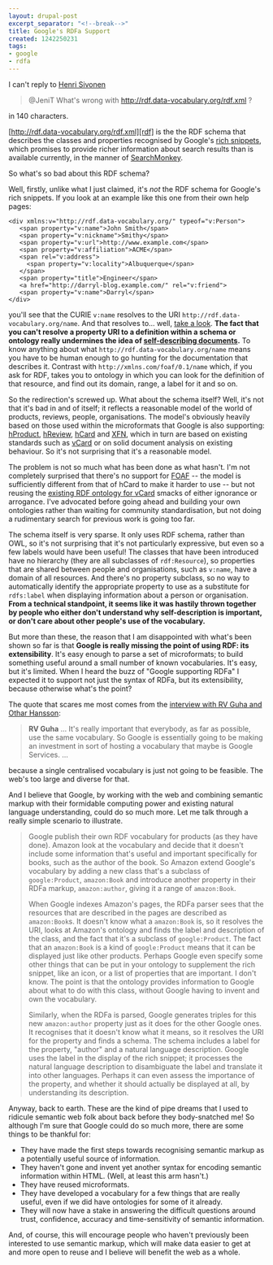 ```yaml
---
layout: drupal-post
excerpt_separator: "<!--break-->"
title: Google's RDFa Support
created: 1242250231
tags:
- google
- rdfa
---
```

I can't reply to [Henri Sivonen][tweet]

> @JeniT What's wrong with http://rdf.data-vocabulary.org/rdf.xml ?

[tweet]: http://twitter.com/hsivonen/status/1785106195 "Tweet: @JeniT What's wrong with http://rdf.data-vocabulary.org/rdf.xml ?"

in 140 characters.

[http://rdf.data-vocabulary.org/rdf.xml][rdf] is the the RDF schema that describes the classes and properties recognised by Google's [rich snippets][snippets], which promises to provide richer information about search results than is available currently, in the manner of [SearchMonkey][searchmonkey].

[rdf]: http://rdf.data-vocabulary.org/rdf.xml "http://rdf.data-vocabulary.org/rdf.xml"
[snippets]: http://google.com/support/webmasters/bin/topic.py?topic=21997 "Google: Structured Data (Rich Snippets)"
[searchmonkey]: http://developer.yahoo.com/searchmonkey/ "Yahoo! SearchMonkey"

So what's so bad about this RDF schema?

<!--break-->

Well, firstly, unlike what I just claimed, it's *not* the RDF schema for Google's rich snippets. If you look at an example like this one from their own help pages:

    <div xmlns:v="http://rdf.data-vocabulary.org/" typeof="v:Person">
       <span property="v:name">John Smith</span>
       <span property="v:nickname">Smithy</span>
       <span property="v:url">http://www.example.com</span>
       <span property="v:affiliation">ACME</span>
       <span rel="v:address">
         <span property="v:locality">Albuquerque</span>
       </span>
       <span property="title">Engineer</span>
       <a href="http://darryl-blog.example.com/" rel="v:friend">
       <span property="v:name">Darryl</span>
    </div>

you'll see that the CURIE `v:name` resolves to the URI `http://rdf.data-vocabulary.org/name`. And that resolves to... well, [take a look][name]. **The fact that you can't resolve a property URI to a definition within a schema or ontology really undermines the idea of [self-describing documents][sdd].** To know anything about what `http://rdf.data-vocabulary.org/name` means you have to be human enough to go hunting for the documentation that describes it. Contrast with `http://xmlns.com/foaf/0.1/name` which, if you ask for RDF, takes you to ontology in which you can look for the definition of that resource, and find out its domain, range, a label for it and so on.

[name]: http://rdf.data-vocabulary.org/name "http://rdf.data-vocabulary.org/name"
[sdd]: http://www.w3.org/2001/tag/doc/selfDescribingDocuments.html "W3C: Self-Describing Documents"

So the redirection's screwed up. What about the schema itself? Well, it's not that it's bad in and of itself; it reflects a reasonable model of the world of products, reviews, people, organisations. The model's obviously heavily based on those used within the microformats that Google is also supporting: [hProduct][hProduct], [hReview][hReview], [hCard][hCard] and [XFN][XFN], which in turn are based on existing standards such as [vCard][vCard] or on solid document analysis on existing behaviour. So it's not surprising that it's a reasonable model.

[hProduct]: http://www.microformats.org/wiki/hproduct "microformats: hProduct"
[hReview]: http://www.microformats.org/wiki/hreview "microformats: hReview"
[hCard]: http://microformats.org/wiki/hcard "microformats: hCard"
[XFN]: http://gmpg.org/xfn/intro "XFN"
[vCard]: http://www.ietf.org/rfc/rfc2426.txt "RFC2426: vCard"

The problem is not so much what has been done as what hasn't. I'm not completely surprised that there's no support for [FOAF][FOAF] -- the model is sufficiently different from that of hCard to make it harder to use -- but not reusing the [existing RDF ontology for vCard][rdfVCard] smacks of either ignorance or arrogance. I've advocated before going ahead and building your own ontologies rather than waiting for community standardisation, but not doing a rudimentary search for previous work is going too far.

The schema itself is very sparse. It only uses RDF schema, rather than OWL, so it's not surprising that it's not particularly expressive, but even so a few labels would have been useful! The classes that have been introduced have no hierarchy (they are all subclasses of `rdf:Resource`), so properties that are shared between people and organisations, such as `v:name`, have a domain of all resources. And there's no property subclass, so no way to automatically identify the appropriate property to use as a substitute for `rdfs:label` when displaying information about a person or organisation. **From a technical standpoint, it seems like it was hastily thrown together by people who either don't understand why self-description is important, or don't care about other people's use of the vocabulary.**

[FOAF]: http://www.foaf-project.org/ "Friend-of-a-Friend"
[rdfVCard]: http://www.w3.org/2006/vcard/ns# "W3C: RDF Ontology for vCard"

But more than these, the reason that I am disappointed with what's been shown so far is that **Google is really missing the point of using RDF: its extensibility**. It's easy enough to parse a set of microformats; to build something useful around a small number of known vocabularies. It's easy, but it's limited. When I heard the buzz of "Google supporting RDFa" I expected it to support not just the syntax of RDFa, but its extensibility, because otherwise what's the point?

The quote that scares me most comes from the [interview with RV Guha and Othar Hansson][interview]:

> **RV Guha** ... It's really important that everybody, as far as possible, use the same vocabulary. So Google is essentially going to be making an investment in sort of hosting a vocabulary that maybe is Google Services. ...

[interview]: http://radar.oreilly.com/2009/05/google-adds-microformat-parsin.html "O'Reilly: Google Adds Microformat Parsing"

because a single centralised vocabulary is just not going to be feasible. The web's too large and diverse for that.

And I believe that Google, by working with the web and combining semantic markup with their formidable computing power and existing natural language understanding, could do so much more. Let me talk through a really simple scenario to illustrate.

> Google publish their own RDF vocabulary for products (as they have done). Amazon look at the vocabulary and decide that it doesn't include some information that's useful and important specifically for books, such as the author of the book. So Amazon extend Google's vocabulary by adding a new class that's a subclass of `google:Product`, `amazon:Book` and introduce another property in their RDFa markup, `amazon:author`, giving it a range of `amazon:Book`.
>
> When Google indexes Amazon's pages, the RDFa parser sees that the resources that are described in the pages are described as `amazon:Book`s. It doesn't know what a `amazon:Book` is, so it resolves the URI, looks at Amazon's ontology and finds the label and description of the class, and the fact that it's a subclass of `google:Product`. The fact that an `amazon:Book` is a kind of `google:Product` means that it can be displayed just like other products. Perhaps Google even specify some other things that can be put in your ontology to supplement the rich snippet, like an icon, or a list of properties that are important. I don't know. The point is that the ontology provides information to Google about what to do with this class, without Google having to invent and own the vocabulary.
>
> Similarly, when the RDFa is parsed, Google generates triples for this new `amazon:author` property just as it does for the other Google ones. It recognises that it doesn't know what it means, so it resolves the URI for the property and finds a schema. The schema includes a label for the property, "author" and a natural language description. Google uses the label in the display of the rich snippet; it processes the natural language description to disambiguate the label and translate it into other languages. Perhaps it can even assess the importance of the property, and whether it should actually be displayed at all, by understanding its description.

Anyway, back to earth. These are the kind of pipe dreams that I used to ridicule semantic web folk about back before they body-snatched me! So although I'm sure that Google could do so much more, there are some things to be thankful for:

  * They have made the first steps towards recognising semantic markup as a potentially useful source of information.
  * They haven't gone and invent yet another syntax for encoding semantic information within HTML. (Well, at least this arm hasn't.)
  * They have reused microformats.
  * They have developed a vocabulary for a few things that are really useful, even if we did have ontologies for some of it already.
  * They will now have a stake in answering the difficult questions around trust, confidence, accuracy and time-sensitivity of semantic information.

And, of course, this will encourage people who haven't previously been interested to use semantic markup, which will make data easier to get at and more open to reuse and I believe will benefit the web as a whole.
